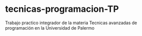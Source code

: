 # tecnicas-programacion-TP
Trabajo practico integrador de la materia Tecnicas avanzadas de programación en la Universidad de Palermo
